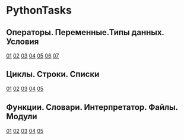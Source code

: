 # PythonTasks

## Операторы. Перeменные.Типы данных. Условия
[01](src/1st_section/task%201.1.py) [02](src/1st_section/task%201.2.py) [03](src/1st_section/task%201.3.py) [04](src/1st_section/task%201.4.py) [05](src/1st_section/task%201.5.py) [06](src/1st_section/task%201.6.py) [07](src/1st_section/task%201.7.py)  

## Циклы. Строки. Списки
[01](src/2nd_section/task%202.1.py) [02](src/2nd_section/task%202.2.py) [03](src/2nd_section/task%202.3.py) [04](src/2nd_section/task%202.4.py) [05](src/2nd_section/task%202.5.py) 

## Функции. Словари. Интерпретатор. Файлы. Модули
[01](src/3rd_section/task%203.1.py) [02](src/3rd_section/task%203.2.py) [03](src/3rd_section/task%203.3.py) [04](src/3rd_section/task%203.4.py) [05](src/3rd_section/task%203.5.py) 
